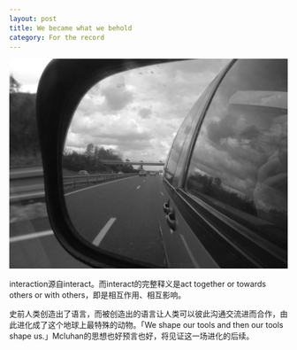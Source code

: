 ```yaml
---
layout: post
title: We became what we behold
category: For the record
---
```


![interaction](/images/Mirror_reflection.jpg)

interaction源自interact。而interact的完整释义是act together or towards others or with others，即是相互作用、相互影响。

史前人类创造出了语言，而被创造出的语言让人类可以彼此沟通交流进而合作，由此进化成了这个地球上最特殊的动物。「We shape our tools and then our tools shape us.」Mcluhan的思想也好预言也好，将见证这一场进化的后续。